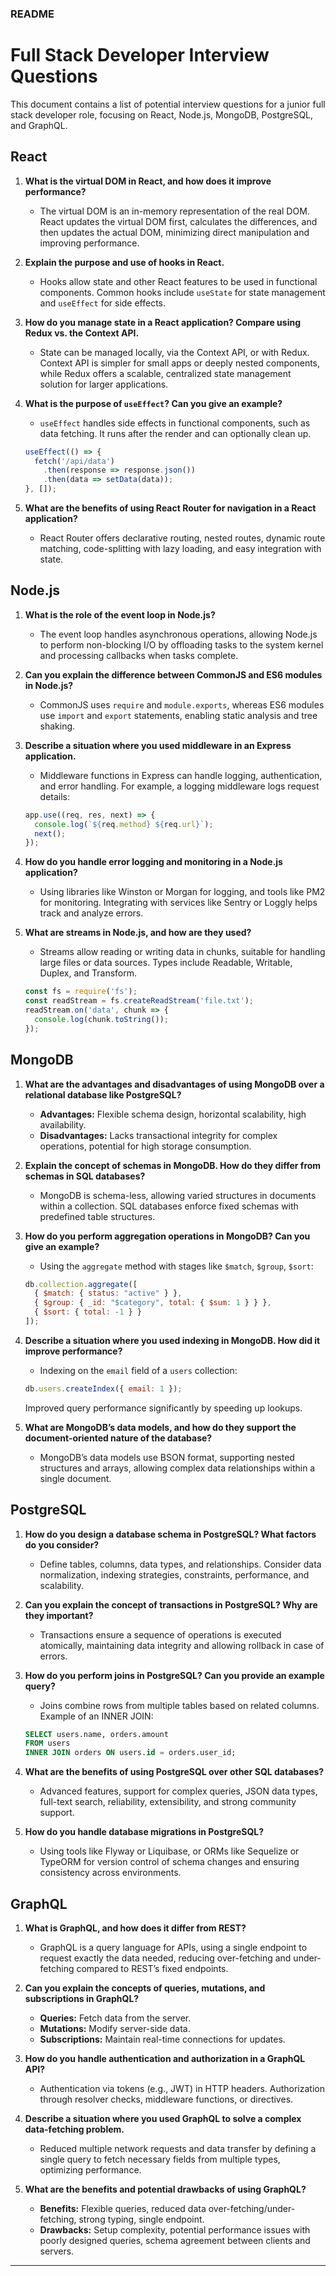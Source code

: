 ### README

# Full Stack Developer Interview Questions

This document contains a list of potential interview questions for a junior full stack developer role, focusing on React, Node.js, MongoDB, PostgreSQL, and GraphQL.

## React

1. **What is the virtual DOM in React, and how does it improve performance?**
   - The virtual DOM is an in-memory representation of the real DOM. React updates the virtual DOM first, calculates the differences, and then updates the actual DOM, minimizing direct manipulation and improving performance.

2. **Explain the purpose and use of hooks in React.**
   - Hooks allow state and other React features to be used in functional components. Common hooks include `useState` for state management and `useEffect` for side effects.

3. **How do you manage state in a React application? Compare using Redux vs. the Context API.**
   - State can be managed locally, via the Context API, or with Redux. Context API is simpler for small apps or deeply nested components, while Redux offers a scalable, centralized state management solution for larger applications.

4. **What is the purpose of `useEffect`? Can you give an example?**
   - `useEffect` handles side effects in functional components, such as data fetching. It runs after the render and can optionally clean up.
   ```javascript
   useEffect(() => {
     fetch('/api/data')
       .then(response => response.json())
       .then(data => setData(data));
   }, []);
   ```

5. **What are the benefits of using React Router for navigation in a React application?**
   - React Router offers declarative routing, nested routes, dynamic route matching, code-splitting with lazy loading, and easy integration with state.

## Node.js

1. **What is the role of the event loop in Node.js?**
   - The event loop handles asynchronous operations, allowing Node.js to perform non-blocking I/O by offloading tasks to the system kernel and processing callbacks when tasks complete.

2. **Can you explain the difference between CommonJS and ES6 modules in Node.js?**
   - CommonJS uses `require` and `module.exports`, whereas ES6 modules use `import` and `export` statements, enabling static analysis and tree shaking.

3. **Describe a situation where you used middleware in an Express application.**
   - Middleware functions in Express can handle logging, authentication, and error handling. For example, a logging middleware logs request details:
   ```javascript
   app.use((req, res, next) => {
     console.log(`${req.method} ${req.url}`);
     next();
   });
   ```

4. **How do you handle error logging and monitoring in a Node.js application?**
   - Using libraries like Winston or Morgan for logging, and tools like PM2 for monitoring. Integrating with services like Sentry or Loggly helps track and analyze errors.

5. **What are streams in Node.js, and how are they used?**
   - Streams allow reading or writing data in chunks, suitable for handling large files or data sources. Types include Readable, Writable, Duplex, and Transform.
   ```javascript
   const fs = require('fs');
   const readStream = fs.createReadStream('file.txt');
   readStream.on('data', chunk => {
     console.log(chunk.toString());
   });
   ```

## MongoDB

1. **What are the advantages and disadvantages of using MongoDB over a relational database like PostgreSQL?**
   - **Advantages:** Flexible schema design, horizontal scalability, high availability.
   - **Disadvantages:** Lacks transactional integrity for complex operations, potential for high storage consumption.

2. **Explain the concept of schemas in MongoDB. How do they differ from schemas in SQL databases?**
   - MongoDB is schema-less, allowing varied structures in documents within a collection. SQL databases enforce fixed schemas with predefined table structures.

3. **How do you perform aggregation operations in MongoDB? Can you give an example?**
   - Using the `aggregate` method with stages like `$match`, `$group`, `$sort`:
   ```javascript
   db.collection.aggregate([
     { $match: { status: "active" } },
     { $group: { _id: "$category", total: { $sum: 1 } } },
     { $sort: { total: -1 } }
   ]);
   ```

4. **Describe a situation where you used indexing in MongoDB. How did it improve performance?**
   - Indexing on the `email` field of a `users` collection:
   ```javascript
   db.users.createIndex({ email: 1 });
   ```
   Improved query performance significantly by speeding up lookups.

5. **What are MongoDB’s data models, and how do they support the document-oriented nature of the database?**
   - MongoDB’s data models use BSON format, supporting nested structures and arrays, allowing complex data relationships within a single document.

## PostgreSQL

1. **How do you design a database schema in PostgreSQL? What factors do you consider?**
   - Define tables, columns, data types, and relationships. Consider data normalization, indexing strategies, constraints, performance, and scalability.

2. **Can you explain the concept of transactions in PostgreSQL? Why are they important?**
   - Transactions ensure a sequence of operations is executed atomically, maintaining data integrity and allowing rollback in case of errors.

3. **How do you perform joins in PostgreSQL? Can you provide an example query?**
   - Joins combine rows from multiple tables based on related columns. Example of an INNER JOIN:
   ```sql
   SELECT users.name, orders.amount
   FROM users
   INNER JOIN orders ON users.id = orders.user_id;
   ```

4. **What are the benefits of using PostgreSQL over other SQL databases?**
   - Advanced features, support for complex queries, JSON data types, full-text search, reliability, extensibility, and strong community support.

5. **How do you handle database migrations in PostgreSQL?**
   - Using tools like Flyway or Liquibase, or ORMs like Sequelize or TypeORM for version control of schema changes and ensuring consistency across environments.

## GraphQL

1. **What is GraphQL, and how does it differ from REST?**
   - GraphQL is a query language for APIs, using a single endpoint to request exactly the data needed, reducing over-fetching and under-fetching compared to REST’s fixed endpoints.

2. **Can you explain the concepts of queries, mutations, and subscriptions in GraphQL?**
   - **Queries:** Fetch data from the server.
   - **Mutations:** Modify server-side data.
   - **Subscriptions:** Maintain real-time connections for updates.

3. **How do you handle authentication and authorization in a GraphQL API?**
   - Authentication via tokens (e.g., JWT) in HTTP headers. Authorization through resolver checks, middleware functions, or directives.

4. **Describe a situation where you used GraphQL to solve a complex data-fetching problem.**
   - Reduced multiple network requests and data transfer by defining a single query to fetch necessary fields from multiple types, optimizing performance.

5. **What are the benefits and potential drawbacks of using GraphQL?**
   - **Benefits:** Flexible queries, reduced data over-fetching/under-fetching, strong typing, single endpoint.
   - **Drawbacks:** Setup complexity, potential performance issues with poorly designed queries, schema agreement between clients and servers.

---


